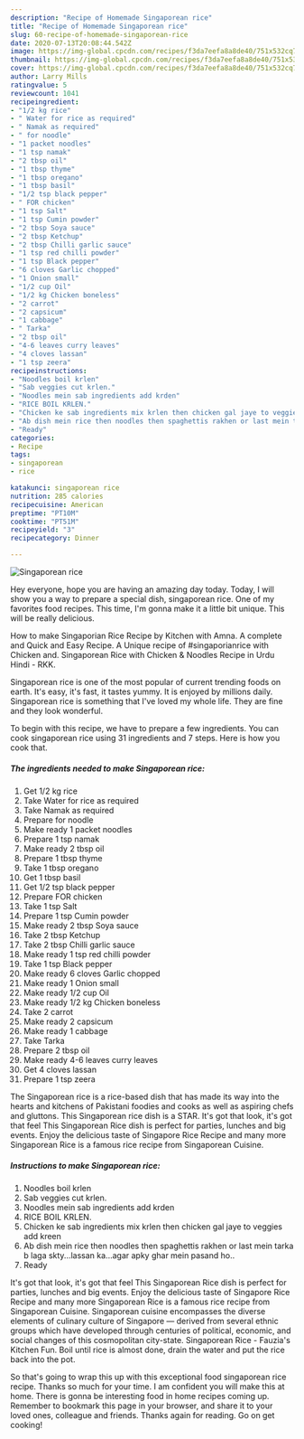 ```yaml
---
description: "Recipe of Homemade Singaporean rice"
title: "Recipe of Homemade Singaporean rice"
slug: 60-recipe-of-homemade-singaporean-rice
date: 2020-07-13T20:08:44.542Z
image: https://img-global.cpcdn.com/recipes/f3da7eefa8a8de40/751x532cq70/singaporean-rice-recipe-main-photo.jpg
thumbnail: https://img-global.cpcdn.com/recipes/f3da7eefa8a8de40/751x532cq70/singaporean-rice-recipe-main-photo.jpg
cover: https://img-global.cpcdn.com/recipes/f3da7eefa8a8de40/751x532cq70/singaporean-rice-recipe-main-photo.jpg
author: Larry Mills
ratingvalue: 5
reviewcount: 1041
recipeingredient:
- "1/2 kg rice"
- " Water for rice as required"
- " Namak as required"
- " for noodle"
- "1 packet noodles"
- "1 tsp namak"
- "2 tbsp oil"
- "1 tbsp thyme"
- "1 tbsp oregano"
- "1 tbsp basil"
- "1/2 tsp black pepper"
- " FOR chicken"
- "1 tsp Salt"
- "1 tsp Cumin powder"
- "2 tbsp Soya sauce"
- "2 tbsp Ketchup"
- "2 tbsp Chilli garlic sauce"
- "1 tsp red chilli powder"
- "1 tsp Black pepper"
- "6 cloves Garlic chopped"
- "1 Onion small"
- "1/2 cup Oil"
- "1/2 kg Chicken boneless"
- "2 carrot"
- "2 capsicum"
- "1 cabbage"
- " Tarka"
- "2 tbsp oil"
- "4-6 leaves curry leaves"
- "4 cloves lassan"
- "1 tsp zeera"
recipeinstructions:
- "Noodles boil krlen"
- "Sab veggies cut krlen."
- "Noodles mein sab ingredients add krden"
- "RICE BOIL KRLEN."
- "Chicken ke sab ingredients mix krlen then chicken gal jaye to veggies add kreen"
- "Ab dish mein rice then noodles then spaghettis rakhen or last mein tarka b laga skty...lassan ka...agar apky ghar mein pasand ho.."
- "Ready"
categories:
- Recipe
tags:
- singaporean
- rice

katakunci: singaporean rice 
nutrition: 285 calories
recipecuisine: American
preptime: "PT10M"
cooktime: "PT51M"
recipeyield: "3"
recipecategory: Dinner

---
```



![Singaporean rice](https://img-global.cpcdn.com/recipes/f3da7eefa8a8de40/751x532cq70/singaporean-rice-recipe-main-photo.jpg)

Hey everyone, hope you are having an amazing day today. Today, I will show you a way to prepare a special dish, singaporean rice. One of my favorites food recipes. This time, I'm gonna make it a little bit unique. This will be really delicious.

How to make Singaporian Rice Recipe by Kitchen with Amna. A complete and Quick and Easy Recipe. A Unique recipe of #singaporianrice with Chicken and. Singaporean Rice with Chicken &amp; Noodles Recipe in Urdu Hindi - RKK.

Singaporean rice is one of the most popular of current trending foods on earth. It's easy, it's fast, it tastes yummy. It is enjoyed by millions daily. Singaporean rice is something that I've loved my whole life. They are fine and they look wonderful.


To begin with this recipe, we have to prepare a few ingredients. You can cook singaporean rice using 31 ingredients and 7 steps. Here is how you cook that.

<!--inarticleads1-->

##### The ingredients needed to make Singaporean rice:

1. Get 1/2 kg rice
1. Take  Water for rice as required
1. Take  Namak as required
1. Prepare  for noodle
1. Make ready 1 packet noodles
1. Prepare 1 tsp namak
1. Make ready 2 tbsp oil
1. Prepare 1 tbsp thyme
1. Take 1 tbsp oregano
1. Get 1 tbsp basil
1. Get 1/2 tsp black pepper
1. Prepare  FOR chicken
1. Take 1 tsp Salt
1. Prepare 1 tsp Cumin powder
1. Make ready 2 tbsp Soya sauce
1. Take 2 tbsp Ketchup
1. Take 2 tbsp Chilli garlic sauce
1. Make ready 1 tsp red chilli powder
1. Take 1 tsp Black pepper
1. Make ready 6 cloves Garlic chopped
1. Make ready 1 Onion small
1. Make ready 1/2 cup Oil
1. Make ready 1/2 kg Chicken boneless
1. Take 2 carrot
1. Make ready 2 capsicum
1. Make ready 1 cabbage
1. Take  Tarka
1. Prepare 2 tbsp oil
1. Make ready 4-6 leaves curry leaves
1. Get 4 cloves lassan
1. Prepare 1 tsp zeera


The Singaporean rice is a rice-based dish that has made its way into the hearts and kitchens of Pakistani foodies and cooks as well as aspiring chefs and gluttons. This Singaporean rice dish is a STAR. It&#39;s got that look, it&#39;s got that feel This Singaporean Rice dish is perfect for parties, lunches and big events. Enjoy the delicious taste of Singapore Rice Recipe and many more Singaporean Rice is a famous rice recipe from Singaporean Cuisine. 

<!--inarticleads2-->

##### Instructions to make Singaporean rice:

1. Noodles boil krlen
1. Sab veggies cut krlen.
1. Noodles mein sab ingredients add krden
1. RICE BOIL KRLEN.
1. Chicken ke sab ingredients mix krlen then chicken gal jaye to veggies add kreen
1. Ab dish mein rice then noodles then spaghettis rakhen or last mein tarka b laga skty...lassan ka...agar apky ghar mein pasand ho..
1. Ready


It&#39;s got that look, it&#39;s got that feel This Singaporean Rice dish is perfect for parties, lunches and big events. Enjoy the delicious taste of Singapore Rice Recipe and many more Singaporean Rice is a famous rice recipe from Singaporean Cuisine. Singaporean cuisine encompasses the diverse elements of culinary culture of Singapore — derived from several ethnic groups which have developed through centuries of political, economic, and social changes of this cosmopolitan city-state. Singaporean Rice - Fauzia&#39;s Kitchen Fun. Boil until rice is almost done, drain the water and put the rice back into the pot. 

So that's going to wrap this up with this exceptional food singaporean rice recipe. Thanks so much for your time. I am confident you will make this at home. There is gonna be interesting food in home recipes coming up. Remember to bookmark this page in your browser, and share it to your loved ones, colleague and friends. Thanks again for reading. Go on get cooking!
